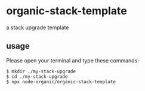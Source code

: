 # organic-stack-template

a stack upgrade template

## usage

Please open your terminal and type these commands: 

```
$ mkdir ./my-stack-upgrade
$ cd ./my-stack-upgrade
$ npx node-organic/organic-stack-template
```
